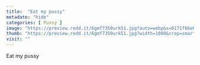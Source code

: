 ```yaml
---
title:  "Eat my pussy"
metadate: "hide"
categories: [ Pussy ]
image: "https://preview.redd.it/6gmf7350urk51.jpg?auto=webp&s=0171f66e01f75540e0ffdea76406746a96d0c4a6"
thumb: "https://preview.redd.it/6gmf7350urk51.jpg?width=1080&crop=smart&auto=webp&s=42f1c2c49b8fa27ffa163a38cec0d5acd5449058"
visit: ""
---
```

Eat my pussy
